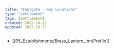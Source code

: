 ```yaml
---
title: "Eastgate - Key Locations"
type: "settlement"
tags: [settlement]
created: 2025-10-23
updated: 2025-10-23
---
```

- [[05_Establishments/Brass_Lantern_Inn/Profile]]
